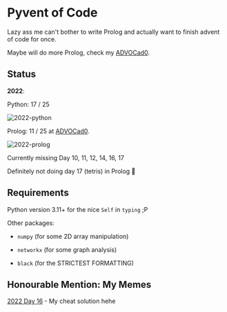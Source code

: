 # Pyvent of Code

Lazy ass me can't bother to write Prolog and actually want to finish advent of
code for once.

Maybe will do more Prolog, check my [ADVOCad0](https://github.com/kittykg/ADVOCadO).

## Status

**2022**: 

Python: 17 / 25

![2022-python](https://progress-bar.dev/68/)

Prolog: 11 / 25 at [ADVOCad0](https://github.com/kittykg/ADVOCadO).

![2022-prolog](https://progress-bar.dev/44/)

Currently missing Day 10, 11, 12, 14, 16, 17

Definitely not doing day 17 (tetris) in Prolog 🤡


## Requirements

Python version 3.11+ for the nice `Self` in `typing` ;P

Other packages:

- `numpy` (for some 2D array manipulation)

- `networkx` (for some graph analysis)

- `black` (for the STRICTEST FORMATTING)


## Honourable Mention: My Memes

[2022 Day 16](https://www.reddit.com/r/adventofcode/comments/znjzjm/2022_day_16_if_a_solution_gives_me_a_star_then/) - My cheat solution hehe
